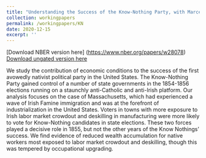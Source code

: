 ```yaml
---
title: "Understanding the Success of the Know-Nothing Party, with Marcella Alsan (Harvard Kennedy School) and Katherine Eriksson (UC-Davis)"
collection: workingpapers
permalink: /workingpapers/KN
date: 2020-12-15
excerpt: ''
---
```

[Download NBER version here] (https://www.nber.org/papers/w28078)
[Download ungated version here](http://niemesgt.github.io/files/SSRN-id3736894.pdf)

We study the contribution of economic conditions to the success of the first avowedly nativist political party in the United States. The Know-Nothing Party gained control of a number of state governments in the 1854-1856 elections running on a staunchly anti-Catholic and anti-Irish platform. Our analysis focuses on the case of Massachusetts, which had experienced a wave of Irish Famine immigration and was at the forefront of industrialization in the United States. Voters in towns with more exposure to Irish labor market crowdout and deskilling in manufacturing were more likely to vote for Know-Nothing candidates in state elections. These two forces played a decisive role in 1855, but not the other years of the Know Nothings’ success. We find evidence of reduced wealth accumulation for native workers most exposed to labor market crowdout and deskilling, though this was tempered by occupational upgrading.